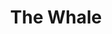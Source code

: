 ---
title: "The Whale"
year: 2022
rating: 1.5
stars: "★½"
rewatched: false
permalink: "the-whale-2022"
watched_on: 2023-01-19
---